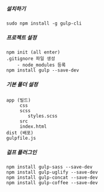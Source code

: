 ##### 설치하기
    sudo npm install -g gulp-cli

##### 프로젝트 설정
    npm init (all enter)
    .gitignore 파일 생성
        - node_modules 등록
    npm install gulp --save-dev

##### 기본 폴더 설정
    app (빌드)
         css
         scss
            styles.scss
         src
         index.html
    dist (배포)
    gulpfile.js

##### 걸프 플러그인
    npm install gulp-sass --save-dev
    npm install gulp-uglify --save-dev
    npm install gulp-concat --save-dev
    npm install gulp-coffee --save-dev